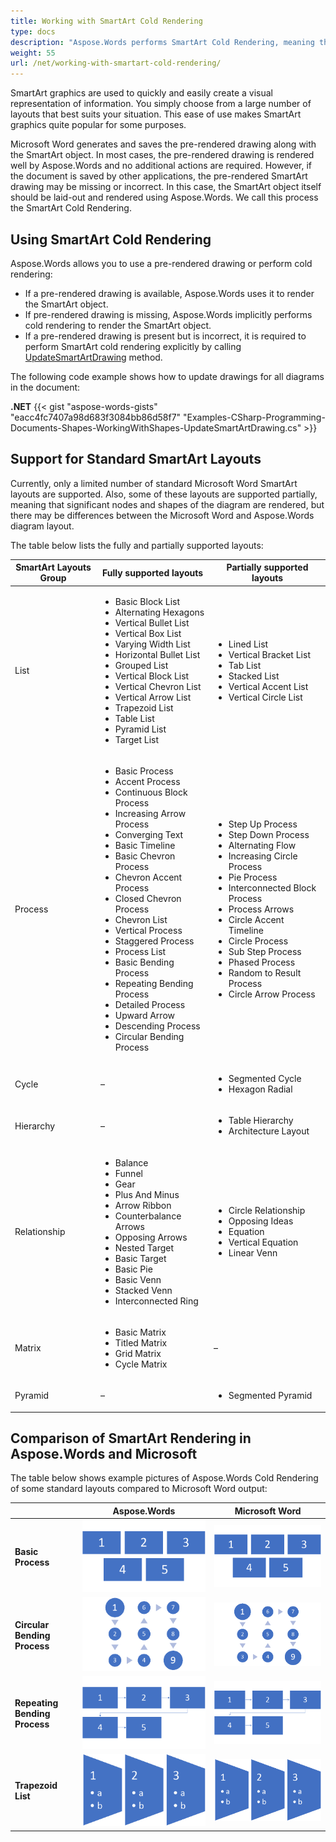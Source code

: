```yaml
---
title: Working with SmartArt Cold Rendering
type: docs
description: "Aspose.Words performs SmartArt Cold Rendering, meaning that it lays out and renders SmartArt objects if the pre-rendered SmartArt drawing is missing or incorrect."
weight: 55
url: /net/working-with-smartart-cold-rendering/
---
```


SmartArt graphics are used to quickly and easily create a visual representation of information. You simply choose from a large number of layouts that best suits your situation. This ease of use makes SmartArt graphics quite popular for some purposes.

Microsoft Word generates and saves the pre-rendered drawing along with the SmartArt object. In most cases, the pre-rendered drawing is rendered well by Aspose.Words and no additional actions are required. However, if the document is saved by other applications, the pre-rendered SmartArt drawing may be missing or incorrect. In this case, the SmartArt object itself should be laid-out and rendered using Aspose.Words. We call this process the SmartArt Cold Rendering.

## Using SmartArt Cold Rendering

Aspose.Words allows you to use a pre-rendered drawing or perform cold rendering:

* If a pre-rendered drawing is available, Aspose.Words uses it to render the SmartArt object.
* If pre-rendered drawing is missing, Aspose.Words implicitly performs cold rendering to render the SmartArt object.
* If a pre-rendered drawing is present but is incorrect, it is required to perform SmartArt cold rendering explicitly by calling [UpdateSmartArtDrawing](https://apireference.aspose.com/words/net/aspose.words.drawing/shape/methods/updatesmartartdrawing) method.

The following code example shows how to update drawings for all diagrams in the document:

**.NET**
{{< gist "aspose-words-gists" "eacc4fc7407a98d683f3084bb86d58f7" "Examples-CSharp-Programming-Documents-Shapes-WorkingWithShapes-UpdateSmartArtDrawing.cs" >}}

## Support for Standard SmartArt Layouts

Currently, only a limited number of standard Microsoft Word SmartArt layouts are supported. Also, some of these layouts are supported partially, meaning that significant nodes and shapes of the diagram are rendered, but there may be differences between the Microsoft Word and Aspose.Words diagram layout.

The table below lists the fully and partially supported layouts:

| SmartArt Layouts Group | Fully supported layouts                                      | Partially supported layouts                                  |
| ---------------------- | ------------------------------------------------------------ | ------------------------------------------------------------ |
| List                   | <ul><li>Basic Block List</li><li>Alternating Hexagons</li><li>Vertical Bullet List</li><li>Vertical Box List</li><li>Varying Width List</li><li>Horizontal Bullet List</li><li>Grouped List</li><li>Vertical Block List</li><li>Vertical Chevron List</li><li>Vertical Arrow List</li><li>Trapezoid List</li><li>Table List</li><li>Pyramid List</li><li>Target List</li></ul> | <ul><li>Lined List</li><li>Vertical Bracket List</li><li>Tab List</li><li>Stacked List</li><li>Vertical Accent List</li><li>Vertical Circle List</li></ul> |
| Process                | <ul><li>Basic Process</li><li>Accent Process</li><li>Continuous Block Process</li><li>Increasing Arrow Process</li><li>Converging Text</li><li>Basic Timeline</li><li>Basic Chevron Process</li><li>Chevron Accent Process</li><li>Closed Chevron Process</li><li>Chevron List</li><li>Vertical Process</li><li>Staggered Process</li><li>Process List</li><li>Basic Bending Process</li><li>Repeating Bending Process</li><li>Detailed Process</li><li>Upward Arrow</li><li>Descending Process</li><li>Circular Bending Process</li></ul> | <ul><li>Step Up Process</li><li>Step Down Process</li><li>Alternating Flow</li><li>Increasing Circle Process</li><li>Pie Process</li><li>Interconnected Block Process</li><li>Process Arrows</li><li>Circle Accent Timeline</li><li>Circle Process</li><li>Sub Step Process</li><li>Phased Process</li><li>Random to Result Process</li><li>Circle Arrow Process</li></ul> |
| Cycle                  | –                                                            | <ul><li>Segmented Cycle</li><li>Hexagon Radial</li></ul>     |
| Hierarchy              | –                                                            | <ul><li>Table Hierarchy</li><li>Architecture Layout</li></ul> |
| Relationship           | <ul><li>Balance</li><li>Funnel</li><li>Gear</li><li>Plus And Minus</li><li>Arrow Ribbon</li><li>Counterbalance Arrows</li><li>Opposing Arrows</li><li>Nested Target</li><li>Basic Target</li><li>Basic Pie</li><li>Basic Venn</li><li>Stacked Venn</li><li>Interconnected Ring</li></ul> | <ul><li>Circle Relationship</li><li>Opposing Ideas</li><li>Equation</li><li>Vertical Equation</li><li>Linear Venn</li></ul> |
| Matrix                 | <ul><li>Basic Matrix</li><li>Titled Matrix</li><li>Grid Matrix</li><li>Cycle Matrix</li></ul> | –                                                            |
| Pyramid                | –                                                            | <ul><li>Segmented Pyramid</li></ul>                          |

## Comparison of SmartArt Rendering in Aspose.Words and Microsoft

The table below shows example pictures of Aspose.Words Cold Rendering of some standard layouts compared to Microsoft Word output:

|                               | **Aspose.Words**                                             | **Microsoft Word**                                           |
| ----------------------------- | ------------------------------------------------------------ | ------------------------------------------------------------ |
| **Basic Process**             | <img src="BasicProcess Aspose.png" alt="basic_process_aspose"/> | <img src="BasicProcess Word.png" alt="basic_process_word"/> |
| **Circular Bending Process**  | <img src="CircularBendingProcess Aspose.png" alt="circular_bending_process_aspose"/> | <img src="CircularBendingProcess Word.png" alt="circular_bending_process_word"/> |
| **Repeating Bending Process** | <img src="RepearingBendingProcess Aspose.png" alt="repearing_bending_process_aspose"/> | <img src="RepearingBendingProcess Word.png" alt="repearing_bending_process_word"/> |
| **Trapezoid List**            | <img src="TrapezoidList Aspose.png" alt="trapezoid_list_aspose"/> | <img src="TrapezoidList Word.png" alt="trapezoid_list_word"/> |
